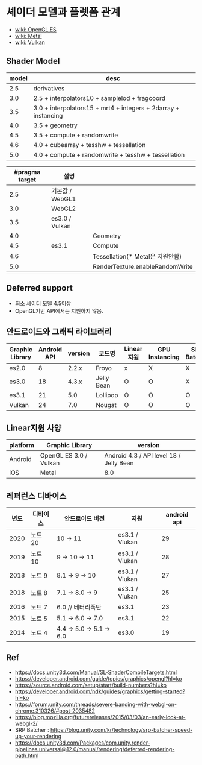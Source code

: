 # 셰이더 모델과 플렛폼 관계

- [wiki: OpenGL ES](https://en.wikipedia.org/wiki/OpenGL_ES)
- [wiki: Metal](https://en.wikipedia.org/wiki/Metal_(API))
- [wiki: Vulkan](https://en.wikipedia.org/wiki/Vulkan_(API))

## Shader Model

| model | desc                                                           |
| ----- | -------------------------------------------------------------- |
| 2.5   | derivatives                                                    |
| 3.0   | 2.5 + interpolators10 + samplelod + fragcoord                  |
| 3.5   | 3.0 + interpolators15 + mrt4 + integers + 2darray + instancing |
| 4.0   | 3.5 + geometry                                                 |
| 4.5   | 3.5 + compute + randomwrite                                    |
| 4.6   | 4.0 + cubearray + tesshw + tessellation                        |
| 5.0   | 4.0 + compute + randomwrite + tesshw + tessellation            |

| #pragma target | 설명            |                                  |
| -------------- | --------------- | -------------------------------- |
| 2.5            | 기본값 / WebGL1 |                                  |
| 3.0            | WebGL2          |                                  |
| 3.5            | es3.0  / Vulkan |                                  |
| 4.0            |                 | Geometry                         |
| 4.5            | es3.1           | Compute                          |
| 4.6            |                 | Tessellation(* Metal은 지원안함) |
| 5.0            |                 | RenderTexture.enableRandomWrite  |

## Deferred support

- 최소 셰이더 모델 4.5이상
- OpenGL기반 API에서는 지원하지 않음.

## 안드로이드와 그래픽 라이브러리

| Graphic Library | Android API | version | 코드명     | Linear지원 | GPU Instancing | SRP Batcher |
| --------------- | ----------- | ------- | ---------- | ---------- | -------------- | ----------- |
| es2.0           | 8           | 2.2.x   | Froyo      | x          | X              | X           |
| es3.0           | 18          | 4.3.x   | Jelly Bean | O          | O              | X           |
| es3.1           | 21          | 5.0     | Lollipop   | O          | O              | O           |
| Vulkan          | 24          | 7.0     | Nougat     | O          | O              | O           |

## Linear지원 사양

| platform | Graphic Library        | version                                 |
| -------- | ---------------------- | --------------------------------------- |
| Android  | OpenGL ES 3.0 / Vulkan | Android 4.3 / API level 18 / Jelly Bean |
| iOS      | Metal                  | 8.0                                     |

## 레퍼런스 디바이스

| 년도 | 디바이스 | 안드로이드 버전        | 지원           | android api |
| ---- | -------- | ---------------------- | -------------- | ----------- |
| 2020 | 노트 20  | 10 → 11                | es3.1 / Vlukan | 29          |
| 2019 | 노트 10  | 9  → 10 → 11           | es3.1 / Vlukan | 28          |
| 2018 | 노트 9   | 8.1  → 9  → 10         | es3.1 / Vlukan | 27          |
| 2018 | 노트 8   | 7.1 → 8.0 → 9          | es3.1 / Vlukan | 25          |
| 2016 | 노트 7   | 6.0  // 베터리폭탄     | es3.1          | 23          |
| 2015 | 노트 5   | 5.1 → 6.0  → 7.0       | es3.1          | 22          |
| 2014 | 노트 4   | 4.4 → 5.0 → 5.1  → 6.0 | es3.0          | 19          |

## Ref

- <https://docs.unity3d.com/Manual/SL-ShaderCompileTargets.html>
- <https://developer.android.com/guide/topics/graphics/opengl?hl=ko>
- <https://source.android.com/setup/start/build-numbers?hl=ko>
- <https://developer.android.com/ndk/guides/graphics/getting-started?hl=ko>
- <https://forum.unity.com/threads/severe-banding-with-webgl-on-chrome.310326/#post-2035482>
- <https://blog.mozilla.org/futurereleases/2015/03/03/an-early-look-at-webgl-2/>
- SRP Batcher : <https://blog.unity.com/kr/technology/srp-batcher-speed-up-your-rendering>
- <https://docs.unity3d.com/Packages/com.unity.render-pipelines.universal@12.0/manual/rendering/deferred-rendering-path.html>